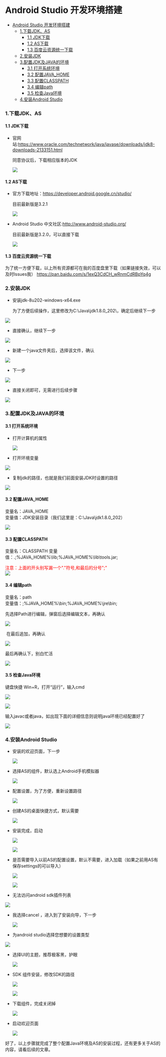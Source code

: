 
# Android Studio 开发环境搭建
- [Android Studio 开发环境搭建](#android-studio-开发环境搭建)
    - [1.下载JDK、AS](#1下载jdkas)
      - [1.1 JDK下载](#11-jdk下载)
      - [1.2 AS下载](#12-as下载)
      - [1.3 百度云资源统一下载](#13-百度云资源统一下载)
    - [2.安装JDK](#2安装jdk)
    - [3.配置JDK及JAVA的环境](#3配置jdk及java的环境)
      - [3.1 打开系统环境](#31-打开系统环境)
      - [3.2 配置JAVA_HOME](#32-配置java_home)
      - [3.3 配置CLASSPATH](#33-配置classpath)
      - [3.4 编辑path](#34-编辑path)
      - [3.5 检查Java环境](#35-检查java环境)
    - [4.安装Android Studio](#4安装android-studio)
###  1.下载JDK、AS

#### 1.1 JDK下载

* 官网站:https://www.oracle.com/technetwork/java/javase/downloads/jdk8-downloads-2133151.html

  同意协议后，下载相应版本的JDK

  ![](https://brian-1258565516.cos.ap-guangzhou.myqcloud.com/img/下载最新的jdk.png)

#### 1.2 AS下载

* 官方下载地址：https://developer.android.google.cn/studio/

  目前最新版是3.2.1

  ![](https://brian-1258565516.cos.ap-guangzhou.myqcloud.com/img/最新版3.2.1.png)
* Android Studio 中文社区:http://www.android-studio.org/
  
  目前最新版是3.2.0，可以直接下载

  ![](https://brian-1258565516.cos.ap-guangzhou.myqcloud.com/img/AS网址下载.png)

#### 1.3 百度云资源统一下载
为了统一方便下载，以上所有资源都可在我的百度盘里下载（如果链接失效，可以及时Issues我）
https://pan.baidu.com/s/1exQ3CdCH_wRnmCdRBpYq4g
###  2.安装JDK  
* 安装jdk-8u202-windows-x64.exe

   为了方便后续操作，这里修改为C:\Java\jdk1.8.0_202\，确定后继续下一步

![](https://brian-1258565516.cos.ap-guangzhou.myqcloud.com/img/修改jdk路径.png)

* 直接确认，继续下一步

![](https://brian-1258565516.cos.ap-guangzhou.myqcloud.com/img/jdk确认.png)



* 新建一个java文件夹后，选择该文件，确认

![](https://brian-1258565516.cos.ap-guangzhou.myqcloud.com/img/新建java文件夹.png)

* 下一步

![](https://brian-1258565516.cos.ap-guangzhou.myqcloud.com/img/新建java后.png)

* 直接关闭即可，无需进行后续步骤

![](https://brian-1258565516.cos.ap-guangzhou.myqcloud.com/img/关闭.png)



###  3.配置JDK及JAVA的环境
#### 3.1 打开系统环境

* 打开计算机的属性

   ![](https://brian-1258565516.cos.ap-guangzhou.myqcloud.com/img/打开计算机属性.png)

* 打开环境变量

![](https://brian-1258565516.cos.ap-guangzhou.myqcloud.com/img/打开环境变量.png)

* 复制jdk的路径，也就是我们前面安装JDK时设置的路径

![](https://brian-1258565516.cos.ap-guangzhou.myqcloud.com/img/复制jdk路径.png)

#### 3.2 配置JAVA_HOME 
变量名：JAVA_HOME       
变量值：JDK安装目录（我们这里是：C:\Java\jdk1.8.0_202）

![](https://brian-1258565516.cos.ap-guangzhou.myqcloud.com/img/新建JAVA_HOME.png)

#### 3.3 配置CLASSPATH
变量名：CLASSPATH
变量值：.;%JAVA_HOME%\lib;%JAVA_HOME%\lib\tools.jar;


<font color=##FF0000>  注意：上面的开头别写漏一个"."符号,和最后的分号";" </font>   
![](https://brian-1258565516.cos.ap-guangzhou.myqcloud.com/img/添加classpath.png)

#### 3.4 编辑path

变量名：path  
变量值：;%JAVA_HOME%\bin;%JAVA_HOME%\jre\bin; 

先选择Path进行编辑，弹窗后选择编辑文本，再确认

![](https://brian-1258565516.cos.ap-guangzhou.myqcloud.com/img/编辑path1.png)

​    在最后追加，再确认

![](https://brian-1258565516.cos.ap-guangzhou.myqcloud.com/img/path追加.png)

最后再确认下，别白忙活

![](https://brian-1258565516.cos.ap-guangzhou.myqcloud.com/img/最后确认.png)

#### 3.5 检查Java环境

   键盘快捷 Win+R，打开“运行”，输入cmd

   ![](https://brian-1258565516.cos.ap-guangzhou.myqcloud.com/img/同时win加r.png)

![](https://brian-1258565516.cos.ap-guangzhou.myqcloud.com/img/输入cmd.png)

输入javac或者java，如出现下面的详细信息则说明java环境已经配置好了

![](https://brian-1258565516.cos.ap-guangzhou.myqcloud.com/img/javac.png)

###  4.安装Android Studio 

* 安装的欢迎页面，下一步

  ![](https://brian-1258565516.cos.ap-guangzhou.myqcloud.com/img/安装的欢迎页面.png)

* 选择AS的组件，默认选上Android手机模拟器

  ![](https://brian-1258565516.cos.ap-guangzhou.myqcloud.com/img/选择AS组件.png)

* 配置设置，为了方便，重新设置路径

    ![](https://brian-1258565516.cos.ap-guangzhou.myqcloud.com/img/修改配置设置.png)

*  创建AS的桌面快捷方式，默认需要

      ![](https://brian-1258565516.cos.ap-guangzhou.myqcloud.com/img/创建软件快捷.png)

* 安装完成，启动

  ![](https://brian-1258565516.cos.ap-guangzhou.myqcloud.com/img/安装完成.png)

  ![](https://brian-1258565516.cos.ap-guangzhou.myqcloud.com/img/启动AS.png)

* 是否需要导入以前AS的配置设置，默认不需要，进入加载（如果之前用AS有保存settings的可以导入）

    ![](https://brian-1258565516.cos.ap-guangzhou.myqcloud.com/img/是否需要导入以前AS的配置设置.png)

  ![](https://brian-1258565516.cos.ap-guangzhou.myqcloud.com/img/加载中.png)

* 无法访问android sdk插件列表

![](https://brian-1258565516.cos.ap-guangzhou.myqcloud.com/img/无法访问插件列表.png)


* 我选择cancel ，进入到了安装向导，下一步

  ![](https://brian-1258565516.cos.ap-guangzhou.myqcloud.com/img/安装向导.png)

* 为android studio选择您想要的设置类型

![](https://brian-1258565516.cos.ap-guangzhou.myqcloud.com/img/为androidstudio选择您想要的设置类型.png)


* 选择UI的主题，推荐极客黑，护眼

  ![](https://brian-1258565516.cos.ap-guangzhou.myqcloud.com/img/ui主题.png)

* SDK 组件安装，修改SDK的路径

  ![](https://brian-1258565516.cos.ap-guangzhou.myqcloud.com/img/sdk组件安装.png)

  ![](https://brian-1258565516.cos.ap-guangzhou.myqcloud.com/img/修改SDK路径.png)

* 下载组件，完成关闭掉

  ![](https://brian-1258565516.cos.ap-guangzhou.myqcloud.com/img/下载组件.png)

* 启动欢迎页面

  ![](https://brian-1258565516.cos.ap-guangzhou.myqcloud.com/img/AS欢迎页.png)


好了，以上步骤就完成了整个配置Java环境及AS的安装过程，还有更多关于AS的内容，请看后续的文章。